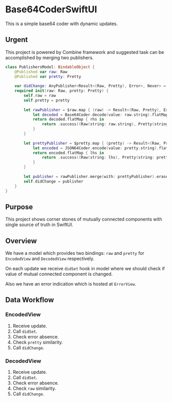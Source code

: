 # Base64CoderSwiftUI
This is a simple base64 coder with dynamic updates.

## Urgent

This project is powered by Combine framework and suggested task can be accomplished by merging two publishers.

```swift
class PublishersModel: BindableObject {
    @Published var raw: Raw
    @Published var pretty: Pretty
    
    var didChange: AnyPublisher<Result<(Raw, Pretty), Error>, Never> = Publishers.Empty().eraseToAnyPublisher()
    required init(raw: Raw, pretty: Pretty) {
        self.raw = raw
        self.pretty = pretty
        
        let rawPublisher = $raw.map { (raw) -> Result<(Raw, Pretty), Error> in
            let decoded = Base64Coder.decode(value: raw.string).flatMap { JSON64Coder.decode(value: $0) }
            return decoded.flatMap { rhs in
                return .success((Raw(string: raw.string), Pretty(string: rhs)))
            }
        }
        
        let prettyPublisher = $pretty.map { (pretty) -> Result<(Raw, Pretty), Error> in
            let encoded = JSON64Coder.encode(value: pretty.string).flatMap { Base64Coder.encode(value: $0) }
            return encoded.flatMap { lhs in
                return .success((Raw(string: lhs), Pretty(string: pretty.string)))
            }
        }
                
        let publisher = rawPublisher.merge(with: prettyPublisher).eraseToAnyPublisher()
        self.didChange = publisher
    }
}
```

## Purpose

This project shows corner stones of mutually connected components with single source of truth in SwiftUI.

## Overview

We have a model which provides two bindings: `raw` and `pretty` for `EncodedView` and `DecodedView` respectively.

On each update we receive `didSet` hook in model where we should check if value of mutual connected component is changed.

Also we have an error indication which is hosted at `ErrorView`.

## Data Workflow

### EncodedView

1. Receive update.
2. Call `didSet`.
3. Check error absence.
3. Check `pretty` similarity.
4. Call `didChange`.

### DecodedView

1. Receive update.
2. Call `didSet`.
3. Check error absence.
4. Check `raw` similarity.
4. Call `didChange`.
